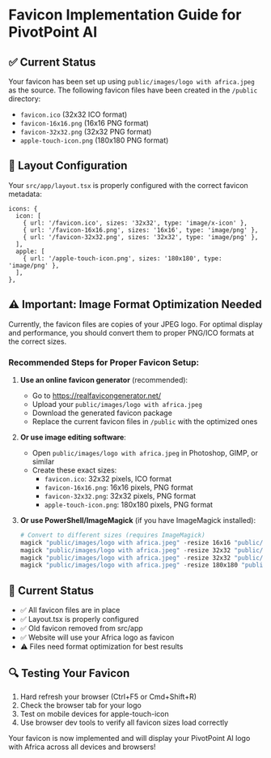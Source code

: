 # Favicon Implementation Guide for PivotPoint AI

## ✅ Current Status
Your favicon has been set up using `public/images/logo with africa.jpeg` as the source. The following favicon files have been created in the `/public` directory:

- `favicon.ico` (32x32 ICO format)
- `favicon-16x16.png` (16x16 PNG format)
- `favicon-32x32.png` (32x32 PNG format)
- `apple-touch-icon.png` (180x180 PNG format)

## 🔧 Layout Configuration
Your `src/app/layout.tsx` is properly configured with the correct favicon metadata:

```tsx
icons: {
  icon: [
    { url: '/favicon.ico', sizes: '32x32', type: 'image/x-icon' },
    { url: '/favicon-16x16.png', sizes: '16x16', type: 'image/png' },
    { url: '/favicon-32x32.png', sizes: '32x32', type: 'image/png' },
  ],
  apple: [
    { url: '/apple-touch-icon.png', sizes: '180x180', type: 'image/png' },
  ],
},
```

## ⚠️ Important: Image Format Optimization Needed

Currently, the favicon files are copies of your JPEG logo. For optimal display and performance, you should convert them to proper PNG/ICO formats at the correct sizes.

### Recommended Steps for Proper Favicon Setup:

1. **Use an online favicon generator** (recommended):
   - Go to https://realfavicongenerator.net/
   - Upload your `public/images/logo with africa.jpeg`
   - Download the generated favicon package
   - Replace the current favicon files in `/public` with the optimized ones

2. **Or use image editing software**:
   - Open `public/images/logo with africa.jpeg` in Photoshop, GIMP, or similar
   - Create these exact sizes:
     - `favicon.ico`: 32x32 pixels, ICO format
     - `favicon-16x16.png`: 16x16 pixels, PNG format  
     - `favicon-32x32.png`: 32x32 pixels, PNG format
     - `apple-touch-icon.png`: 180x180 pixels, PNG format

3. **Or use PowerShell/ImageMagick** (if you have ImageMagick installed):
   ```powershell
   # Convert to different sizes (requires ImageMagick)
   magick "public/images/logo with africa.jpeg" -resize 16x16 "public/favicon-16x16.png"
   magick "public/images/logo with africa.jpeg" -resize 32x32 "public/favicon-32x32.png"  
   magick "public/images/logo with africa.jpeg" -resize 32x32 "public/favicon.ico"
   magick "public/images/logo with africa.jpeg" -resize 180x180 "public/apple-touch-icon.png"
   ```

## 🚀 Current Status
- ✅ All favicon files are in place
- ✅ Layout.tsx is properly configured
- ✅ Old favicon removed from src/app
- ✅ Website will use your Africa logo as favicon
- ⚠️  Files need format optimization for best results

## 🔍 Testing Your Favicon
1. Hard refresh your browser (Ctrl+F5 or Cmd+Shift+R)
2. Check the browser tab for your logo
3. Test on mobile devices for apple-touch-icon
4. Use browser dev tools to verify all favicon sizes load correctly

Your favicon is now implemented and will display your PivotPoint AI logo with Africa across all devices and browsers!

